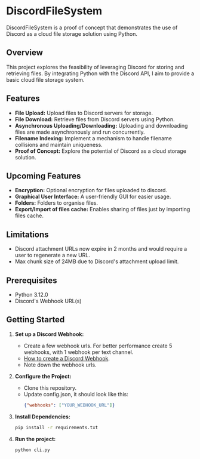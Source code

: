 # DiscordFileSystem

DiscordFileSystem is a proof of concept that demonstrates the use of Discord as a cloud file storage solution using Python.

## Overview

This project explores the feasibility of leveraging Discord for storing and retrieving files. By integrating Python with the Discord API, I aim to provide a basic cloud file storage system.

## Features

- **File Upload:** Upload files to Discord servers for storage.
- **File Download:** Retrieve files from Discord servers using Python.
- **Asynchronous Uploading/Downloading:** Uploading and downloading files are made asynchronously and run concurrently.
- **Filename Indexing:** Implement a mechanism to handle filename collisions and maintain uniqueness.
- **Proof of Concept:** Explore the potential of Discord as a cloud storage solution.

## Upcoming Features
- **Encryption:** Optional encryption for files uploaded to discord.
- **Graphical User Interface:** A user-friendly GUI for easier usage.
- **Folders:** Folders to organise files.
- **Export/Import of files cache:** Enables sharing of files just by importing files cache.

## Limitations
- Discord attachment URLs now expire in 2 months and would require a user to regenerate a new URL.
- Max chunk size of 24MB due to Discord's  attachment upload limit.

## Prerequisites

- Python 3.12.0
- Discord's Webhook URL(s)

## Getting Started

1. **Set up a Discord Webhook:**
   - Create a few webhook urls. For better performance create 5 webhooks, with 1 webhook per text channel.
   - [How to create a Discord Webhook](https://support.discord.com/hc/en-us/articles/228383668-Intro-to-Webhooks).
   - Note down the webhook urls.

2. **Configure the Project:**
   - Clone this repository.
   - Update config.json, it should look like this:
     ```json
     {"webhooks": ["YOUR_WEBHOOK_URL"]}

3. **Install Dependencies:**
   ```bash
   pip install -r requirements.txt

4. **Run the project:**
   ```bash
   python cli.py

   
